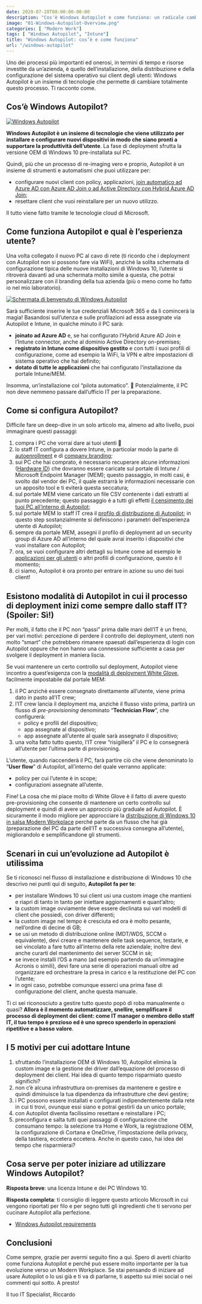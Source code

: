 ```yaml
---
date: 2020-07-28T08:00:00-00:00
description: "Cos'è Windows Autopilot e come funziona: un radicale cambio di paradigma nel deployment e nella configurazione dei client Windows 10."
image: "01-Windows-Autopilot-Overview.png"
categories: [ "Modern Work"]
tags: [ "Windows Autopilot", "Intune"]
title: "Windows Autopilot: cos’è e come funziona"
url: "/windows-autopilot"
---
```

Uno dei processi più importanti ed onerosi, in termini di tempo e risorse investite da un’azienda, è quello dell’installazione, della distribuzione e della configurazione del sistema operativo sui client degli utenti: Windows Autopilot è un insieme di tecnologie che permette di cambiare totalmente questo processo. Ti racconto come.

## Cos’è Windows Autopilot?

[![Windows Autopilot](01-Windows-Autopilot-Overview.png)](01-Windows-Autopilot-Overview.png)

**Windows Autopilot è un insieme di tecnologie che viene utilizzato per installare e configurare nuovi dispositivi in modo che siano pronti a supportare la produttività dell’utente**. La fase di deployment sfrutta la versione OEM di Windows 10 pre-installata sul PC.

Quindi, più che un processo di re-imaging vero e proprio, Autopilot è un insieme di strumenti e automatismi che puoi utilizzare per:
- configurare nuovi client con policy, applicazioni, [join automatico ad Azure AD con Azure AD Join o ad Active Directory con Hybrid Azure AD Join](/differenza-azure-ad-registered-azure-ad-joined-hybrid-azure-ad-joined/);
- resettare client che vuoi reinstallare per un nuovo utilizzo.

Il tutto viene fatto tramite le tecnologie cloud di Microsoft.

## Come funziona Autopilot e qual è l’esperienza utente?

Una volta collegato il nuovo PC al cavo di rete (ti ricordo che i deployment con Autopilot non si possono fare via WiFi), anziché la solita schermata di configurazione tipica delle nuove installazioni di Windows 10, l’utente si ritroverà davanti ad una schermata molto simile a questa, che potrai personalizzare con il branding della tua azienda (più o meno come ho fatto io nel mio laboratorio).

[![Schermata di benvenuto di Windows Autopilot](01-Autopilot-schermata-login.png)](01-Autopilot-schermata-login.png)

Sarà sufficiente inserire le tue credenziali Microsoft 365 e da lì comincerà la magia! Basandosi sull’utenza e sulle profilazioni ad essa assegnate via Autopilot e Intune, in qualche minuto il PC sarà:
- **joinato ad Azure AD** e, se hai configurato l’Hybrid Azure AD Join e l’Intune connector, anche al dominio Active Directory on-premises;
- **registrato in Intune come dispositivo gestito** e con tutti i suoi profili di configurazione, come ad esempio la WiFi, la VPN e altre impostazioni di sistema operativo che hai definito;
- **dotato di tutte le applicazioni** che hai configurato l’installazione da portale Intune/MEM.

Insomma, un’installazione col “pilota automatico”. 🤣 Potenzialmente, il PC non deve nemmeno passare dall’ufficio IT per la preparazione.

## Come si configura Autopilot?

Difficile fare un deep-dive in un solo articolo ma, almeno ad alto livello, puoi immaginare questi passaggi:
1. compra i PC che vorrai dare ai tuoi utenti 🙂
2. lo staff IT configura a dovere Intune, in particolar modo la parte di [autoenrollment](https://docs.microsoft.com/en-us/mem/intune/enrollment/windows-enroll#enable-windows-10-automatic-enrollment) e di [company branding](https://docs.microsoft.com/en-us/azure/active-directory/fundamentals/customize-branding);
3. sui PC che hai comprato, è necessario recuperare alcune informazioni ([Hardware ID](https://docs.microsoft.com/en-us/windows/deployment/windows-autopilot/demonstrate-deployment-on-vm#configure-microsoft-intune-auto-enrollment)) che dovranno essere caricate sul portale di Intune / Microsoft Endpoint Manager (MEM); questo passaggio, in molti casi, è svolto dal vendor dei PC, il quale estrarrà le informazioni necessarie con un apposito tool e ti eviterà questa seccatura;
4. sul portale MEM viene caricato un file CSV contenente i dati estratti al punto precedente; questo passaggio è a tutti gli effetti [il censimento dei tuoi PC all’interno di Autopilot](https://docs.microsoft.com/en-us/windows/deployment/windows-autopilot/demonstrate-deployment-on-vm#configure-microsoft-intune-auto-enrollment);
5. sul portale MEM lo staff IT crea il [profilo di distribuzione di Autopilot](https://docs.microsoft.com/en-us/windows/deployment/windows-autopilot/demonstrate-deployment-on-vm#create-and-assign-a-windows-autopilot-deployment-profile); in questo step sostanzialmente si definiscono i parametri dell’esperienza utente di Autopilot;
6. sempre da portale MEM, assegni il profilo di deployment ad un security group di Azure AD all’interno del quale avrai inserito i dispositivi che vuoi installare con Autopilot;
7. ora, se vuoi configurare altri dettagli su Intune come ad esempio le [applicazioni per gli utenti](https://docs.microsoft.com/en-us/windows/deployment/windows-autopilot/demonstrate-deployment-on-vm#appendix-b-adding-apps-to-your-profile) o altri profili di configurazione, questo è il momento;
8. ci siamo, Autopilot è ora pronto per entrare in azione su uno dei tuoi client!

## Esistono modalità di Autopilot in cui il processo di deployment inizi come sempre dallo staff IT? (Spoiler: Sì!)

Per molti, il fatto che il PC non “passi” prima dalle mani dell’IT è un freno, per vari motivi: percezione di perdere il controllo dei deployment, utenti non molto “smart” che potrebbero rimanere spaesati dall’esperienza di login con Autopilot oppure che non hanno una connessione sufficiente a casa per svolgere il deployment in maniera liscia.

Se vuoi mantenere un certo controllo sul deployment, Autopilot viene incontro a quest’esigenza con la [modalità di deployment White Glove](https://docs.microsoft.com/en-us/windows/deployment/windows-autopilot/white-glove), facilmente impostabile dal portale MEM:
1. il PC anzichè essere consegnato direttamente all’utente, viene prima dato in pasto all’IT crew;
2. l’IT crew lancia il deployment ma, anzichè il flusso visto prima, partirà un flusso di *pre-provisioning* denominato “**Technician Flow**“, che configurerà:
    - policy e profili del dispositivo;
    - app assegnate al dispositivo;
    - app assegnate all’utente al quale sarà assegnato il dispositivo;
3. una volta fatto tutto questo, l’IT crew “risigillerà” il PC e lo consegnerà all’utente per l’ultima parte di provisioning.

L’utente, quando riaccenderà il PC, farà partire ciò che viene denominato lo “**User flow**” di Autopilot, all’interno del quale verranno applicate:
- policy per cui l’utente è in scope;
- configurazioni assegnate all’utente.

Fine! La cosa che mi piace molto di White Glove è il fatto di avere questo pre-provisioning che consente di mantenere un certo controllo sul deployment e quindi di avere un approccio più graduale ad Autopilot. È sicuramente il modo migliore per approcciare la [distribuzione di Windows 10 in salsa Modern Workplace](/modern-workplace-management/) perché parte da un flusso che hai già (preparazione del PC da parte dell’IT e successiva consegna all’utente), migliorandolo e semplificandone gli strumenti.

## Scenari in cui un’evoluzione ad Autopilot è utilissima
Se ti riconosci nel flusso di installazione e distribuzione di Windows 10 che descrivo nei punti qui di seguito, **Autopilot fa per te**:
- per installare Windows 10 sui client usi una custom image che mantieni e riapri di tanto in tanto per iniettare aggiornamenti e quant’altro;
- la custom image ovviamente deve essere declinata sui vari modelli di client che possiedi, con driver differenti;
- la custom image nel tempo è cresciuta ed ora è molto pesante, nell’ordine di decine di GB;
- se usi un metodo di distribuzione online (MDT/WDS, SCCM o equivalente), devi creare e mantenere delle task sequence, testarle, e sei vincolato a fare tutto all’interno della rete aziendale; inoltre devi anche curarti del mantenimento dei server SCCM in sè;
- se invece installi l’OS a mano (ad esempio partendo da un’immagine Acronis o simili), devi fare una serie di operazioni manuali oltre ad organizzare ed orchestrare la presa in carico e la restituzione del PC con l’utente;
- in ogni caso, potrebbe comunque esserci una prima fase di configurazione del client, anche questa manuale.

Ti ci sei riconosciuto a gestire tutto questo popò di roba manualmente o quasi? **Allora è il momento automatizzare, snellire, semplificare il processo di deployment dei client: come IT manager o membro dello staff IT, il tuo tempo è prezioso ed è uno spreco spenderlo in operazioni ripetitive e a basso valore**.

## I 5 motivi per cui adottare Intune
1. sfruttando l’installazione OEM di Windows 10, Autopilot elimina la custom image e la gestione dei driver dall’equazione del processo di deployment dei client. Hai idea di quanto tempo risparmiato questo significhi?
2. non c’è alcuna infrastruttura on-premises da mantenere e gestire e quindi diminuisce la tua dipendenza da infrastrutture che devi gestire;
3. i PC possono essere installati e configurati indipendentemente dalla rete in cui ti trovi, ovunque essi siano e potrai gestirli da un unico portale;
4. con Autopilot diventa facilissimo resettare e reinstallare i PC;
5. preconfigura e salta tutti quei passaggi di configurazione che consumano tempo: la selezione tra Home e Work, la registrazione OEM, la configurazione di Cortana e OneDrive, l’impostazione della privacy, della tastiera, eccetera eccetera. Anche in questo caso, hai idea del tempo che risparmierai?

## Cosa serve per poter iniziare ad utilizzare Windows Autopilot?
**Risposta breve**: una licenza Intune e dei PC Windows 10.

**Risposta completa**: ti consiglio di leggere questo articolo Microsoft in cui vengono riportati per filo e per segno tutti gli ingredienti che ti servono per cucinare Autopilot alla perfezione.
- [Windows Autopilot requirements](https://docs.microsoft.com/en-us/windows/deployment/windows-autopilot/windows-autopilot-requirements)

## Conclusioni
Come sempre, grazie per avermi seguito fino a qui. Spero di averti chiarito come funziona Autopilot e perché può essere molto importante per la tua evoluzione verso un Modern Workplace. Se stai pensando di iniziare ad usare Autopilot o lo usi già e ti va di parlarne, ti aspetto sui miei social o nei commenti qui sotto. A presto!

Il tuo IT Specialist, Riccardo
